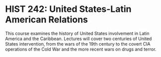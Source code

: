 # HIST 242: United States-Latin American Relations

This course examines the history of United States involvement in Latin America and the Caribbean. Lectures will cover two centuries of United States intervention, from the wars of the 19th century to the covert CIA operations of the Cold War and the more recent wars on drugs and terror.